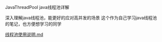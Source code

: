 JavaThreadPool
java线程池详解

深入理解java线程池，能更好的应对高并发的场景
这个作为自己学习java线程池的笔记，也方便想学习的同学

[线程池使用说明.md](./线程池使用说明.md)

